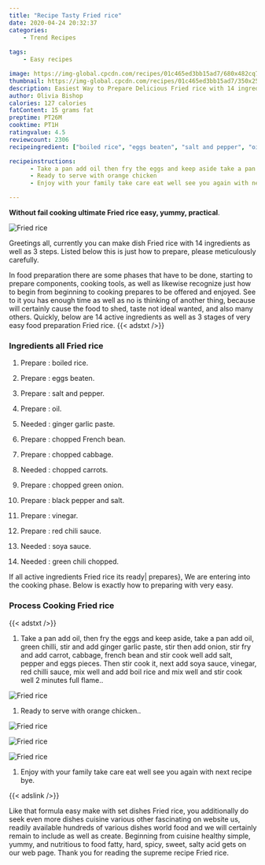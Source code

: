 ```yaml
---
title: "Recipe Tasty Fried rice"
date: 2020-04-24 20:32:37
categories:
    - Trend Recipes
    
tags:
    - Easy recipes

image: https://img-global.cpcdn.com/recipes/01c465ed3bb15ad7/680x482cq70/fried-rice-recipe-main-photo.jpg
thumbnail: https://img-global.cpcdn.com/recipes/01c465ed3bb15ad7/350x250cq70/fried-rice-recipe-main-photo.jpg
description: Easiest Way to Prepare Delicious Fried rice with 14 ingredients and 3 stages of easy cooking.
author: Olivia Bishop
calories: 127 calories
fatContent: 15 grams fat
preptime: PT26M
cooktime: PT1H
ratingvalue: 4.5
reviewcount: 2306
recipeingredient: ["boiled rice", "eggs beaten", "salt and pepper", "oil", "ginger garlic paste", "chopped French bean", "chopped cabbage", "chopped carrots", "chopped green onion", "black pepper and salt", "vinegar", "red chili sauce", "soya sauce", "green chili chopped"]

recipeinstructions: 
      - Take a pan add oil then fry the eggs and keep aside take a pan add oil green chilli stir and add ginger garlic paste stir then add onion stir fry and add carrot cabbage french bean and stir cook well add salt pepper and eggs pieces Then stir cook it next add soya sauce vinegar red chilli sauce mix well and add boil rice and mix well and stir cook well 2 minutes full flame 
      - Ready to serve with orange chicken 
      - Enjoy with your family take care eat well see you again with next recipe bye

---
```




**Without fail cooking ultimate Fried rice easy, yummy, practical**. 


![Fried rice](https://img-global.cpcdn.com/recipes/01c465ed3bb15ad7/680x482cq70/fried-rice-recipe-main-photo.jpg "Fried rice")




Greetings all, currently you can make dish Fried rice with 14 ingredients as well as 3 steps. Listed below this is just how to prepare, please meticulously carefully.

In food preparation there are some phases that have to be done, starting to prepare components, cooking tools, as well as likewise recognize just how to begin from beginning to cooking prepares to be offered and enjoyed. See to it you has enough time as well as no is thinking of another thing, because will certainly cause the food to shed, taste not ideal wanted, and also many others. Quickly, below are 14 active ingredients as well as 3 stages of very easy food preparation Fried rice.
{{< adstxt />}}

### Ingredients all Fried rice


1. Prepare  : boiled rice.

1. Prepare  : eggs beaten.

1. Prepare  : salt and pepper.

1. Prepare  : oil.

1. Needed  : ginger garlic paste.

1. Prepare  : chopped French bean.

1. Prepare  : chopped cabbage.

1. Needed  : chopped carrots.

1. Prepare  : chopped green onion.

1. Prepare  : black pepper and salt.

1. Prepare  : vinegar.

1. Prepare  : red chili sauce.

1. Needed  : soya sauce.

1. Needed  : green chili chopped.



If all active ingredients Fried rice its ready| prepares}, We are entering into the cooking phase. Below is exactly how to preparing with very easy.

### Process Cooking Fried rice

{{< adstxt />}}


1. Take a pan add oil, then fry the eggs and keep aside, take a pan add oil, green chilli, stir and add ginger garlic paste, stir then add onion, stir fry and add carrot, cabbage, french bean and stir cook well add salt, pepper and eggs pieces. Then stir cook it, next add soya sauce, vinegar, red chilli sauce, mix well and add boil rice and mix well and stir cook well 2 minutes full flame..



![Fried rice](https://img-global.cpcdn.com/steps/2c7c67ccdb9db680/160x128cq70/fried-rice-recipe-step-1-photo.jpg" "Fried rice")



1. Ready to serve with orange chicken..



![Fried rice](https://img-global.cpcdn.com/steps/3dad0a081a89ce8d/160x128cq70/fried-rice-recipe-step-2-photo.jpg" "Fried rice")

![Fried rice](https://img-global.cpcdn.com/steps/c3a605394e0241e7/160x128cq70/fried-rice-recipe-step-2-photo.jpg" "Fried rice")

![Fried rice](https://img-global.cpcdn.com/steps/edcd65ec3b4ff0d2/160x128cq70/fried-rice-recipe-step-2-photo.jpg" "Fried rice")



1. Enjoy with your family take care eat well see you again with next recipe bye.





{{< adslink />}}

Like that formula easy make with set dishes Fried rice, you additionally do seek even more dishes cuisine various other fascinating on website us, readily available hundreds of various dishes world food and we will certainly remain to include as well as create. Beginning from cuisine healthy simple, yummy, and nutritious to food fatty, hard, spicy, sweet, salty acid gets on our web page. Thank you for reading the supreme recipe Fried rice.
